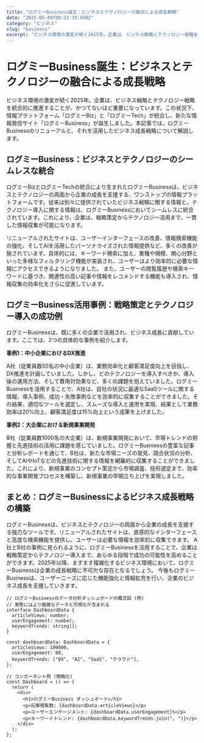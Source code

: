 ```yaml
---
title: "ログミーBusiness誕生：ビジネスとテクノロジーの融合による成長戦略"
date: "2025-05-09T00:12:35.998Z"
category: "ビジネス"
slug: "business"
excerpt: "ビジネス環境の激変が続く2025年。企業は、ビジネス戦略とテクノロジー戦略を統合的に推進することが、かつてないほど重要になっています。この状況下、情報プラットフォーム「ログミーBiz」と「ログミーTech」が統合し、新たな情報発信サイト「ログミーBusiness」が誕生しました。本記事では、ログミー..."
---
```


# ログミーBusiness誕生：ビジネスとテクノロジーの融合による成長戦略

ビジネス環境の激変が続く2025年。企業は、ビジネス戦略とテクノロジー戦略を統合的に推進することが、かつてないほど重要になっています。この状況下、情報プラットフォーム「ログミーBiz」と「ログミーTech」が統合し、新たな情報発信サイト「ログミーBusiness」が誕生しました。本記事では、ログミーBusinessのリニューアルと、それを活用したビジネス成長戦略について解説します。


## ログミーBusiness：ビジネスとテクノロジーのシームレスな統合

ログミーBizとログミーTechの統合により生まれたログミーBusinessは、ビジネスとテクノロジーの両面から企業の成長を支援する、ワンストップの情報プラットフォームです。従来は別々に提供されていたビジネス戦略に関する情報と、テクノロジー導入に関する情報は、ログミーBusinessにおいてシームレスに統合されています。これにより、企業は、戦略策定からテクノロジー活用まで、一貫した情報収集が可能になります。

リニューアルされたサイトは、ユーザーインターフェースの改善、情報検索機能の強化、そしてAIを活用したパーソナライズされた情報提供など、多くの改善が施されています。具体的には、キーワード検索に加え、業種や規模、関心分野といった多様なフィルタリング機能が実装され、ユーザーはより効率的に必要な情報にアクセスできるようになりました。  また、ユーザーの閲覧履歴や検索キーワードに基づき、関連性の高い記事や情報をレコメンドする機能も導入され、情報収集の効率化をさらに促進しています。


## ログミーBusiness活用事例：戦略策定とテクノロジー導入の成功例

ログミーBusinessは、既に多くの企業で活用され、ビジネス成長に貢献しています。ここでは、2つの具体的な事例を紹介します。

**事例1：中小企業におけるDX推進**

A社（従業員数50名の中小企業）は、業務効率化と顧客満足度向上を目指し、DX推進を計画していました。しかし、どのテクノロジーを導入すべきか、導入後の運用方法、そして費用対効果など、多くの課題を抱えていました。ログミーBusinessを活用することで、A社は、自社の状況に最適なSaaSツールに関する情報、導入事例、成功・失敗事例などを効率的に収集することができました。その結果、適切なツールを選定し、スムーズな導入と運用を実現、結果として業務効率は20%向上、顧客満足度は15%向上という成果を上げました。

**事例2：大企業における新規事業開発**

B社（従業員数1000名の大企業）は、新規事業開発において、市場トレンドの把握と先進技術の活用に課題を感じていました。ログミーBusinessの豊富な記事と分析レポートを通じて、B社は、新たな市場ニーズの発見、競合状況の分析、そしてAIやIoTなどの先進技術に関する情報を網羅的に収集することができました。これにより、新規事業のコンセプト策定から市場調査、技術選定まで、効率的な事業開発プロセスを構築し、新規事業の早期立ち上げを実現しました。


## まとめ：ログミーBusinessによるビジネス成長戦略の構築

ログミーBusinessは、ビジネスとテクノロジーの両面から企業の成長を支援する強力なツールです。リニューアルされたサイトは、直感的なインターフェースと高度な検索機能を提供し、ユーザーは必要な情報を効率的に収集できます。  A社とB社の事例に見られるように、ログミーBusinessを活用することで、企業は戦略策定からテクノロジー導入まで、あらゆる段階で成功の可能性を高めることができます。2025年以降、ますます複雑化するビジネス環境において、ログミーBusinessは企業の成長戦略に不可欠な存在となるでしょう。  今後もログミーBusinessは、ユーザーニーズに応じた機能強化と情報拡充を行い、企業のビジネス成長を支援していきます。


```
// ログミーBusinessのデータ分析ダッシュボードの概念図 (例)
// 実際にはより複雑なデータと可視化が含まれる
interface DashboardData {
  articleViews: number;
  userEngagement: number;
  keywordTrends: string[];
}

const dashboardData: DashboardData = {
  articleViews: 100000,
  userEngagement: 80,
  keywordTrends: ["DX", "AI", "SaaS", "クラウド"],
};

// コンポーネント例 (簡略化)
const Dashboard = () => {
  return (
    <div>
      <h1>ログミーBusiness ダッシュボード</h1>
      <p>記事閲覧数: {dashboardData.articleViews}</p>
      <p>ユーザーエンゲージメント: {dashboardData.userEngagement}%</p>
      <p>キーワードトレンド: {dashboardData.keywordTrends.join(", ")}</p>
    </div>
  );
};
```
